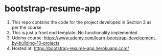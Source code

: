 # bootstrap-resume-app

1. This repo contains the code for the project developed in Section 3 as per the course
2. This is just a front end template. No functionality implemented
3. Udemy course: https://www.udemy.com/learn-bootstrap-development-by-building-10-projects
4. Hosted at: https://bootstrap-resume-app.herokuapp.com/
